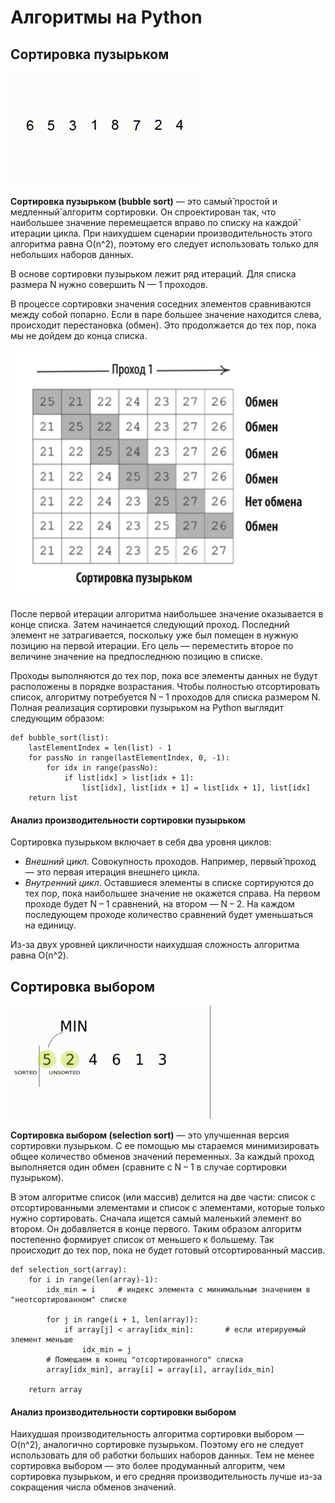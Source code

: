# Алгоритмы на Python

## Сортировка пузырьком

![bubble_sort](bubble_sort/bubble_sort.gif)

**Сортировка пузырьком (bubble sort)** — это самый̆ простой и медленный̆ алгоритм сортировки. 
Он спроектирован так, что наибольшее значение перемещается вправо по списку на каждой̆ 
итерации цикла. При наихудшем сценарии производительность этого алгоритма равна O(n^2), 
поэтому его следует использовать только для небольших наборов данных.

В основе сортировки пузырьком лежит ряд итераций. Для списка размера N нужно совершить N — 1 проходов.

В процессе сортировки значения соседних элементов сравниваются между собой попарно. 
Если в паре большее значение находится слева, происходит перестановка (обмен). 
Это продолжается до тех пор, пока мы не дойдем до конца списка.

![bubble_sort](bubble_sort/bubble_sort_1.png)

После первой итерации алгоритма наибольшее значение оказывается в конце списка. Затем начинается следующий проход.
Последний элемент не затрагивается, поскольку уже был помещен в нужную позицию на первой итерации.
Его цель — переместить второе по величине значение на предпоследнюю позицию в списке.

Проходы выполняются до тех пор, пока все элементы данных не будут расположены в порядке возрастания. 
Чтобы полностью отсортировать список, алгоритму потребуется N – 1 проходов для списка размером N. 
Полная реализация сортировки пузырьком на Python выглядит следующим образом:

```
def bubble_sort(list):
    lastElementIndex = len(list) - 1
    for passNo in range(lastElementIndex, 0, -1):
        for idx in range(passNo):
            if list[idx] > list[idx + 1]:
                list[idx], list[idx + 1] = list[idx + 1], list[idx]
    return list
```

#### Анализ производительности сортировки пузырьком

Cортировка пузырьком включает в себя два уровня циклов:
* _Внешний цикл_. Совокупность проходов. Например, первый̆ проход — это первая итерация внешнего цикла.
* _Внутренний цикл_. Оставшиеся элементы в списке сортируются до тех пор, пока наибольшее значение не окажется справа. 
На первом проходе будет N – 1 сравнений, на втором — N – 2. На каждом последующем проходе количество сравнений 
будет уменьшаться на единицу.

Из-за двух уровней цикличности наихудшая сложность алгоритма равна O(n^2).


## Сортировка выбором

![selection_sort](selection_sort/selection_sort.gif)

**Сортировка выбором (selection sort)**  — это улучшенная версия сортировки пузырьком.
С ее помощью мы стараемся минимизировать общее количество обменов значений переменных. За каждый проход выполняется один обмен (сравните с N – 1 в случае сортировки пузырьком).

В этом алгоритме список (или массив) делится на две части: список с отсортированными
элементами и список с элементами, которые только нужно сортировать.
Сначала ищется самый маленький элемент во втором. Он добавляется в конце первого.
Таким образом алгоритм постепенно формирует список от меньшего к большему.
Так происходит до тех пор, пока не будет готовый отсортированный массив.

```
def selection_sort(array):
    for i in range(len(array)-1):
        idx_min = i     # индекс элемента с минимальным значением в "неотсортированном" списке

        for j in range(i + 1, len(array)):
            if array[j] < array[idx_min]:       # если итерируемый элемент меньше
                idx_min = j
        # Помещаем в конец "отсортированного" списка
        array[idx_min], array[i] = array[i], array[idx_min]

    return array
```


#### Анализ производительности сортировки выбором
Наихудшая производительность алгоритма сортировки выбором — O(n^2), ана­логично сортировке пузырьком. Поэтому его не следует использовать для об­ работки больших наборов данных. Тем не менее сортировка выбором — это более продуманный алгоритм, чем сортировка пузырьком, и его средняя произ­водительность лучше из-­за сокращения числа обменов значений.